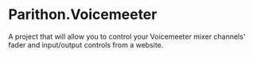 # Parithon.Voicemeeter

A project that will allow you to control your Voicemeeter mixer channels' fader and input/output controls from a website.
